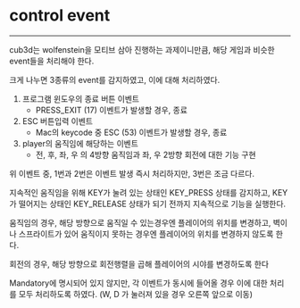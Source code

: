 # control event

---

cub3d는 wolfenstein을 모티브 삼아 진행하는 과제이니만큼, 해당 게임과 비슷한 event들을 처리해야 한다.

크게 나누면 3종류의 event를 감지하였고, 이에 대해 처리하였다.

1. 프로그램 윈도우의 종료 버튼 이벤트
   - PRESS_EXIT (17) 이벤트가 발생할 경우, 종료
2. ESC 버튼입력 이벤트
   - Mac의 keycode 중 ESC (53) 이벤트가 발생할 경우, 종료
3. player의 움직임에 해당하는 이벤트
   - 전, 후, 좌, 우 의 4방향 움직임과 좌, 우 2방향 회전에 대한 기능 구현

위 이벤트 중, 1번과 2번은 이벤트 발생 즉시 처리하지만, 3번은 조금 다르다.

지속적인 움직임을 위해 KEY가 눌려 있는 상태인 KEY_PRESS 상태를 감지하고, KEY가 떨어지는 상태인 KEY_RELEASE 상태가 되기 전까지 지속적으로 기능을 실행한다.

움직임의 경우, 해당 방향으로 움직일 수 있는경우엔 플레이어의 위치를 변경하고, 벽이나 스프라이트가 있어 움직이지 못하는 경우엔 플레이어의 위치를 변경하지 않도록 한다.

회전의 경우, 해당 방향으로 회전행렬을 곱해 플레이어의 시야를 변경하도록 한다

Mandatory에 명시되어 있지 않지만, 각 이벤트가 동시에 들어올 경우 이에 대한 처리를 모두 처리하도록 하였다. (W, D 가 눌러져 있을 경우 오른쪽 앞으로 이동)